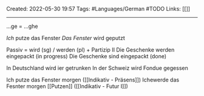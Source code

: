 Created: 2022-05-30 19:57
Tags: #Languages/German #TODO 
Links: [[]]
___

...ge = ...ghe

*Ich* putze das Fenster
*Das Fenster* wird geputzt

Passiv = wird (sg) / werden (pl) + Partizip II
Die Geschenke werden eingepackt (in progress)
Die Geschenke sind eingepackt (done)

In Deutschland wird ier getrunken
In der Schweiz wird Fondue  gegessen

Ich putze das Fenster morgen ([[Indikativ - Präsens]])
Ichewerde das  Fesnter morgen [[Putzen]] ([[Indikativ - Futur I]])